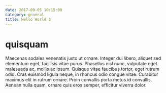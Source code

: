 ```yaml
---
date: 2017-09-05 10:15:00
category: general
title: Hello World 3
---
```


# quisquam

Maecenas sodales venenatis justo ut ornare. Integer dui libero, aliquet sed elementum eget, facilisis vitae purus. Phasellus nisl nunc, vulputate eget malesuada ac, mollis ac ipsum. Quisque vitae faucibus tortor, eget rutrum odio. Cras euismod ligula neque, in rhoncus odio congue vitae. Curabitur maximus elit in rutrum ornare. Proin convallis porta metus id convallis. Aenean nulla quam, ornare quis eros semper, efficitur viverra dolor.
